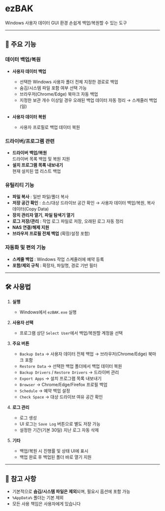 # ezBAK
Windows 사용자 데이터 GUI 환경 손쉽게 백업/복원할 수 있는 도구

---

## 📌 주요 기능

### 데이터 백업/복원
- **사용자 데이터 백업**
  - 선택한 Windows 사용자 폴더 전체 지정한 경로로 백업
  - 숨김/시스템 파일 포함 여부 선택 가능
  - 브라우저(Chrome/Edge) 북마크 자동 백업
  - 지정한 보관 개수 이상일 경우 오래된 백업 데이터 자동 정리 → 스캐줄러 백업(일)

- **사용자 데이터 복원**
  - 사용자 프로필로 백업 데이터 복원

### 드라이버/프로그램 관련
- **드라이버 백업/복원**  
    드라이버 목록 백업 및 복원 지원  
- **설치 프로그램 목록 내보내기**  
    현재 설치된 앱 리스트 백업

### 유틸리티 기능
- **파일 복사** : 일반 파일/폴더 복사
- **저장 공간 확인** : 소스/대상 드라이브 공간 확인 → 사용자 데이터 백업/복원, 복사 데이터(Copy Data)
- **장치 관리자 열기**, **파일 탐색기 열기**
- **로그 저장/관리** : 작업 로그 파일로 저장, 오래된 로그 자동 정리
- **NAS 연결/해제 지원**
- **브라우저 프로필 전체 백업** (확장/설정 포함)

### 자동화 및 편의 기능
- **스케줄 백업** : Windows 작업 스케줄러에 예약 등록
- **포함/제외 규칙** : 확장자, 파일명, 경로 기반 필터

---

## 🛠 사용법

1. **실행**
   - Windows에서 `ezBAK.exe` 실행  

2. **사용자 선택**
   - 프로그램 상단 `Select User`에서 백업/복원할 계정을 선택

3. **주요 버튼**
   - `Backup Data` → 사용자 데이터 전체 백업 → 브라우저(Chrome/Edge) 북마크 포함
   - `Restore Data` → 선택한 백업 폴더에서 백업 데이터 복원
   - `Backup Drivers` / `Restore Drivers` → 드라이버 관리
   - `Export Apps` → 설치 프로그램 목록 내보내기
   - `Browser` → Chrome/Edge/Firefox 프로필 백업
   - `Schedule` → 예약 백업 설정
   - `Check Space` → 대상 드라이브 여유 공간 확인

4. **로그 관리**
   - 로그 생성
   - UI 로그는 `Save Log` 버튼으로 별도 저장 가능
   - 설정한 기간(기본 30일) 지난 로그 자동 삭제

5. **기타**
   - 백업/복원 시 진행률 및 상태 UI에 표시
   - 백업 완료 후 백업된 폴더 바로 열기 지원

---

## 📄 참고 사항
- 기본적으로 **숨김/시스템 파일은 제외**되며, 필요시 옵션에 포함 가능  
- `%AppData%` 폴더는 기본 제외
- 모든 사용 책임은 사용자에게 있습니다  
